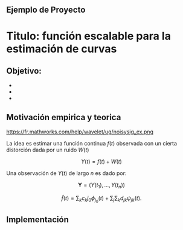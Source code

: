## Ejemplo de Proyecto

# Titulo: función escalable para la estimación de curvas


## Objetivo: 
   -
   -
   -
## Motivación empirica y teorica

https://fr.mathworks.com/help/wavelet/ug/noisysig_ex.png

La idea es estimar una función continua $f(t)$ observada con un cierta distorción dada por un ruido $W(t)$

$$
Y(t) = f(t) + W(t)
$$

Una observación de $Y(t)$ de largo $n$ es dado por:

$$
\mathbf{Y} = ( Y(t_1), \ldots, Y(t_n) )
$$

$$
\widehat{f}(t)= \sum_{k} c_kj_0 \phi_{j_0}(t) + \sum_{j} \sum_{k} d_{jk}\psi_{jk}(t).
$$

## Implementación



